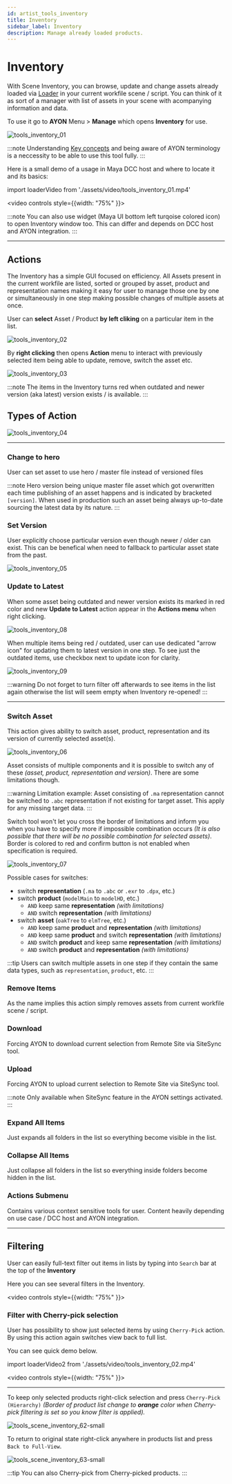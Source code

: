 ```yaml
---
id: artist_tools_inventory
title: Inventory
sidebar_label: Inventory
description: Manage already loaded products.
---
```


# Inventory

With Scene Inventory, you can browse, update and change assets already loaded via [Loader](artist_tools_loader.md) in your current workfile scene / script.
You can think of it as sort of a manager with list of assets in your scene with acompanying information and data.

To use it go to **AYON** Menu > **Manage**  which opens **Inventory** for use.

![tools_inventory_01](assets/tools/tools_inventory_01.png)

:::note
Understanding [Key concepts](artist_concepts.md) and being aware of AYON terminology is a neccessity to be able to use this tool fully.
:::

Here is a small demo of a usage in Maya DCC host and where to locate it and its basics:

import loaderVideo from './assets/video/tools_inventory_01.mp4'

<video controls style={{width: "75%" }}>
  <source src={loaderVideo}/>
</video>

:::note
You can also use widget (Maya UI bottom left turqoise colored icon) to open Inventory window too. This can differ and depends on DCC host and AYON integration.
:::

___

## Actions

The Inventory has a simple GUI focused on efficiency. All Assets present in the current workfile are listed, sorted or grouped by asset, product and representation names making it easy for user to manage those one by one or simultaneously in one step making possible changes of multiple assets at once.

User can **select** Asset / Product **by left cliking** on a particular item in the list.

![tools_inventory_02](assets/tools/tools_inventory_02.png)

By **right clicking** then opens **Action** menu to interact with previously selected item being able to update, remove, switch the asset etc.

![tools_inventory_03](assets/tools/tools_inventory_03.png)


<!-- To interact with any container, you need to right click it and you'll see a drop down with possible actions. The key actions for production are already implemented, but more will be added over time. -->

:::note
The items in the Inventory turns red when outdated and newer version (aka latest) version exists / is available.
:::

## Types of Action

![tools_inventory_04](assets/tools/tools_inventory_04.png)

___

### Change to hero

User can set asset to use hero / master file instead of versioned files

:::note
Hero version being unique master file asset which got overwritten each time publishing of an asset happens and is indicated by bracketed ``[version]``. When used in production such an asset being always up-to-date sourcing the latest data by its nature.
:::

### Set Version

User explicitly choose particular version even though newer / older can exist. This can be benefical when need to fallback to particular asset state from the past.

![tools_inventory_05](assets/tools/tools_inventory_05.png)

### Update to Latest

When some asset being outdated and newer version exists its marked in red color and new **Update to Latest** action appear in the **Actions menu** when right clicking.

![tools_inventory_08](assets/tools/tools_inventory_08.png)

When multiple items being red / outdated, user can use dedicated "arrow icon" for updating them to latest version in one step. To see just the outdated items, use checkbox next to update icon for clarity. 

![tools_inventory_09](assets/tools/tools_inventory_09.png)

:::warning
Do not forget to turn filter off afterwards to see items in the list again otherwise the list will seem empty when Inventory re-opened!
:::
___

### Switch Asset
This action gives ability to switch asset, product, representation and its version of currently selected asset(s).


![tools_inventory_06](assets/tools/tools_inventory_06.png)


Asset consists of multiple components and it is possible to switch any of these *(asset, product, representation and version)*. There are some limitations though.

:::warning
Limitation example: Asset consisting of `.ma` representation cannot be switched to `.abc` representation if not existing for target asset. This apply for any missing target data. 
:::

Switch tool won't let you cross the border of limitations and inform you when you have to specify more if impossible combination occurs *(It is also possible that there will be no possible combination for selected assets)*. Border is colored to red and confirm button is not enabled when specification is required.

![tools_inventory_07](assets/tools/tools_inventory_07.png)

Possible cases for switches:
- switch **representation** (`.ma` to `.abc` or `.exr` to `.dpx`, etc.)
- switch **product** (`modelMain` to `modelHD`, etc.)
    - `AND` keep same **representation** *(with limitations)*
    - `AND` switch **representation** *(with limitations)*
- switch **asset** (`oakTree` to `elmTree`, etc.)
    - `AND` keep same **product** and **representation** *(with limitations)*
    - `AND` keep same **product** and switch **representation** *(with limitations)*
    - `AND` switch **product** and keep same **representation** *(with limitations)*
    - `AND` switch **product** and **representation** *(with limitations)*


:::tip
Users can switch multiple assets in one step if they contain the same data types, such as `representation`, `product`, etc.
:::

### Remove Items

As the name implies this action simply removes assets from current workfile scene / script.


### Download

Forcing AYON to download current selection from Remote Site via SiteSync tool.

### Upload

Forcing AYON to upload current selection to Remote Site via SiteSync tool.

:::note
Only available when SiteSync feature in the AYON settings activated.
:::

### Expand All Items

Just expands all folders in the list so everything become visible in the list.

### Collapse All Items

Just collapse all folders in the list so everything inside folders become hidden in the list.

### Actions Submenu

Contains various context sensitive tools for user. Content heavily depending on use case / DCC host and AYON integration.
  
___

## Filtering

User can easily full-text filter out items in lists by typing into `Search` bar at the top of the **Inventory** 


Here you can see several filters in the Inventory.

<video controls style={{width: "75%" }}>
  <source src={loaderVideo}/>
</video>

<!--
<div class="row markdown">
<div class="col col--6 markdown">

![tools_scene_inventory_60](assets/tools/tools_scene_inventory_60-small.png)

</div>
<div class="col col--6 markdown">

![tools_scene_inventory_61](assets/tools/tools_scene_inventory_61-small.png)

</div>
</div>
-->

### Filter with Cherry-pick selection

User has possibility to show just selected items by using ``Cherry-Pick`` action. By using this action again switches view back to full list.

You can see quick demo below.

import loaderVideo2 from './assets/video/tools_inventory_02.mp4'

<video controls style={{width: "75%" }}>
  <source src={loaderVideo2}/>
</video>

___

<div class="row markdown">
<div class="col col--6 markdown">

To keep only selected products right-click selection and press `Cherry-Pick (Hierarchy)` *(Border of product list change to **orange** color when Cherry-pick filtering is set so you know filter is applied).*

</div>
<div class="col col--6 markdown">

![tools_scene_inventory_62-small](assets/tools/tools_scene_inventory_62-small.png)

</div>
</div>

<div class="row markdown">
<div class="col col--6 markdown">

To return to original state right-click anywhere in products list and press `Back to Full-View`.

</div>
<div class="col col--6 markdown">

![tools_scene_inventory_63-small](assets/tools/tools_scene_inventory_63-small.png)

</div>
</div>


:::tip
You can also Cherry-pick from Cherry-picked products.
:::
